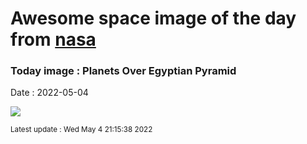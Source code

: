 
# Awesome space image of the day from [nasa](https://api.nasa.gov/)

### Today image : Planets Over Egyptian Pyramid

Date : 2022-05-04


![](https://apod.nasa.gov/apod/image/2205/PyramidPlanets_Fatehi_1080.jpg)

<small>Latest update : Wed May  4 21:15:38 2022</small>


